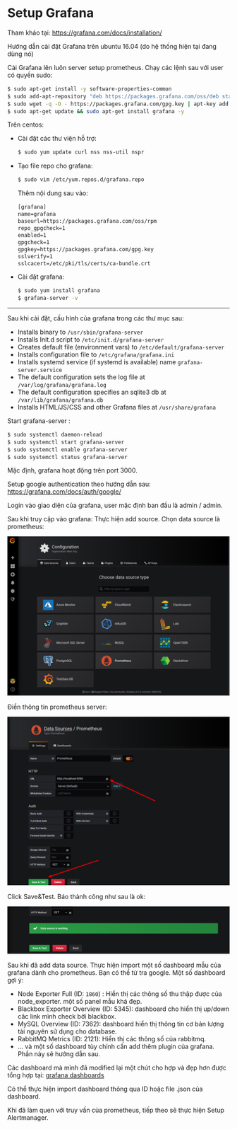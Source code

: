 # Setup Grafana

Tham khảo tại: https://grafana.com/docs/installation/

Hướng dẫn cài đặt Grafana trên ubuntu 16.04 (do hệ thống hiện tại đang dùng nó)

Cài Grafana lên luôn server setup prometheus. Chạy các lệnh sau với user có quyền sudo:

```bash
$ sudo apt-get install -y software-properties-common
$ sudo add-apt-repository "deb https://packages.grafana.com/oss/deb stable main"
$ sudo wget -q -O - https://packages.grafana.com/gpg.key | apt-key add -
$ sudo apt-get update && sudo apt-get install grafana -y
```

Trên centos:

- Cài đặt các thư viện hỗ trợ:

  ```bash
  $ sudo yum update curl nss nss-util nspr
  ```

- Tạo file repo cho grafana:

  ```bash
  $ sudo vim /etc/yum.repos.d/grafana.repo
  ```

  Thêm nội dung sau vào:

  ```
  [grafana]
  name=grafana
  baseurl=https://packages.grafana.com/oss/rpm
  repo_gpgcheck=1
  enabled=1
  gpgcheck=1
  gpgkey=https://packages.grafana.com/gpg.key
  sslverify=1
  sslcacert=/etc/pki/tls/certs/ca-bundle.crt
  ```

- Cài đặt grafana: 

  ```bash
  $ sudo yum install grafana
  $ grafana-server -v
  ```

---

Sau khi cài đặt, cấu hình của grafana trong các thư mục sau:

- Installs binary to `/usr/sbin/grafana-server`
- Installs Init.d script to `/etc/init.d/grafana-server`
- Creates default file (environment vars) to `/etc/default/grafana-server`
- Installs configuration file to `/etc/grafana/grafana.ini`
- Installs systemd service (if systemd is available)     name `grafana-server.service`
- The default configuration sets the log file at `/var/log/grafana/grafana.log`
- The default configuration specifies an sqlite3 db     at `/var/lib/grafana/grafana.db`
- Installs HTML/JS/CSS and other Grafana files at `/usr/share/grafana`

Start grafana-server :

```bash
$ sudo systemctl daemon-reload
$ sudo systemctl start grafana-server
$ sudo systemctl enable grafana-server
$ sudo systemctl status grafana-server
```

Mặc định, grafana hoạt động trên port 3000.

Setup google authentication theo hướng dẫn sau: https://grafana.com/docs/auth/google/

Login vào giao diện của grafana, user mặc định ban đầu là admin / admin.

Sau khi truy cập vào grafana: Thực hiện add source. Chọn data source là prometheus:

![img](./images/5.1.png)

Điền thông tin prometheus server:

![img](./images/5.2.png)

Click Save&Test. Báo thành công như sau là ok:

![img](./images/5.3.png)

Sau khi đã add data source. Thực hiện import một số dashboard mẫu của grafana dành cho prometheus. Bạn có thể từ tra google. Một số dashboard gợi ý:

- Node Exporter Full (ID: `1860`) : Hiển thị các thông số thu thập được của node_exporter. một số panel mẫu khá đẹp.
- Blackbox Exporter Overview (ID: 5345): dashboard cho hiển thị up/down câc link mình check bởi blackbox.
- MySQL Overview (ID: 7362): dashboard hiển thị thông tin cơ bản lượng tài nguyên sử dụng cho database.
- RabbitMQ Metrics (ID: 2121): Hiển thị các thông số của rabbitmq.
- ... và một số dashboard tùy chỉnh cần add thêm plugin của grafana. Phần này sẽ hướng dẫn sau. 

Các dashboard mà mình đã modified lại một chút cho hợp và đẹp hơn được tổng hợp tại: [grafana dashboards](./templates/grafana/) 

Có thể thực hiện import dashboard thông qua ID hoặc file .json của dashboard.

 Khi đã làm quen với truy vấn của prometheus, tiếp theo sẽ thực hiện Setup Alertmanager.